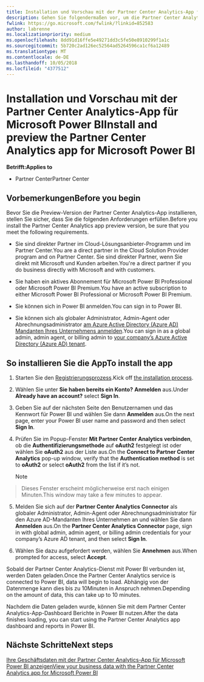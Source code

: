 ```yaml
---
title: Installation und Vorschau mit der Partner Center Analytics-App für Microsoft Power BI | Partner Center
description: Gehen Sie folgendermaßen vor, um die Partner Center Analytics-App für Power BI anzusehen (für direkte Partner im CSP).
fwlink: https://go.microsoft.com/fwlink/?linkid=852583
author: labrenne
ms.localizationpriority: medium
ms.openlocfilehash: 8dd91d16ffe5e49271dd3c5fe50e8910299f1a1c
ms.sourcegitcommit: 5b720c2ad126ec52564ad5264596ca1cf6a12489
ms.translationtype: MT
ms.contentlocale: de-DE
ms.lasthandoff: 10/05/2018
ms.locfileid: "4377512"
---
```

# <a name="install-and-preview-the-partner-center-analytics-app-for-microsoft-power-bi"></a><span data-ttu-id="b2b70-103">Installation und Vorschau mit der Partner Center Analytics-App für Microsoft Power BI</span><span class="sxs-lookup"><span data-stu-id="b2b70-103">Install and preview the Partner Center Analytics app for Microsoft Power BI</span></span>

**<span data-ttu-id="b2b70-104">Betrifft:</span><span class="sxs-lookup"><span data-stu-id="b2b70-104">Applies to</span></span>**

-   <span data-ttu-id="b2b70-105">Partner Center</span><span class="sxs-lookup"><span data-stu-id="b2b70-105">Partner Center</span></span>

## <a name="before-you-begin"></a><span data-ttu-id="b2b70-106">Vorbemerkungen</span><span class="sxs-lookup"><span data-stu-id="b2b70-106">Before you begin</span></span>

<span data-ttu-id="b2b70-107">Bevor Sie die Preview-Version der Partner Center Analytics-App installieren, stellen Sie sicher, dass Sie die folgenden Anforderungen erfüllen.</span><span class="sxs-lookup"><span data-stu-id="b2b70-107">Before you install the Partner Center Analytics app preview version, be sure that you meet the following requirements.</span></span>

-   <span data-ttu-id="b2b70-108">Sie sind direkter Partner im Cloud-Lösungsanbieter-Programm und im Partner Center.</span><span class="sxs-lookup"><span data-stu-id="b2b70-108">You are a direct partner in the Cloud Solution Provider program and on Partner Center.</span></span> <span data-ttu-id="b2b70-109">Sie sind direkter Partner, wenn Sie direkt mit Microsoft und Kunden arbeiten.</span><span class="sxs-lookup"><span data-stu-id="b2b70-109">You're a direct partner if you do business directly with Microsoft and with customers.</span></span>

-   <span data-ttu-id="b2b70-110">Sie haben ein aktives Abonnement für Microsoft Power BI Professional oder Microsoft Power BI Premium.</span><span class="sxs-lookup"><span data-stu-id="b2b70-110">You have an active subscription to either Microsoft Power BI Professional or Microsoft Power BI Premium.</span></span>

-   <span data-ttu-id="b2b70-111">Sie können sich in Power BI anmelden.</span><span class="sxs-lookup"><span data-stu-id="b2b70-111">You can sign in to Power BI.</span></span>

-   <span data-ttu-id="b2b70-112">Sie können sich als globaler Administrator, Admin-Agent oder Abrechnungsadministrator [am Azure Active Directory (Azure AD) Mandanten Ihres Unternehmens anmelden](azure-active-directory-tenants-and-partner-center.md).</span><span class="sxs-lookup"><span data-stu-id="b2b70-112">You can sign in as a global admin, admin agent, or billing admin to [your company’s Azure Active Directory (Azure AD) tenant](azure-active-directory-tenants-and-partner-center.md).</span></span>

## <a name="to-install-the-app"></a><span data-ttu-id="b2b70-113">So installieren Sie die App</span><span class="sxs-lookup"><span data-stu-id="b2b70-113">To install the app</span></span>

1. <span data-ttu-id="b2b70-114">Starten Sie den [Registrierungsprozess](https://app.powerbi.com/getdata/services/partneranalytics?cpcode=PartnerCenterAnalytics&getDataForceConnect=true&alwaysPromptForContentProviderCreds=true).</span><span class="sxs-lookup"><span data-stu-id="b2b70-114">Kick off [the installation process](https://app.powerbi.com/getdata/services/partneranalytics?cpcode=PartnerCenterAnalytics&getDataForceConnect=true&alwaysPromptForContentProviderCreds=true).</span></span>

2. <span data-ttu-id="b2b70-115">Wählen Sie unter **Sie haben bereits ein Konto?** **Anmelden** aus.</span><span class="sxs-lookup"><span data-stu-id="b2b70-115">Under **Already have an account?** select **Sign In**.</span></span> 

3.  <span data-ttu-id="b2b70-116">Geben Sie auf der nächsten Seite den Benutzernamen und das Kennwort für Power BI und wählen Sie dann **Anmelden** aus.</span><span class="sxs-lookup"><span data-stu-id="b2b70-116">On the next page, enter your Power BI user name and password and then select **Sign In**.</span></span> 

4.  <span data-ttu-id="b2b70-117">Prüfen Sie im Popup-Fenster **Mit Partner Center Analytics verbinden**, ob die **Authentifizierungsmethode** auf **oAuth2** festgelegt ist oder wählen Sie **oAuth2** aus der Liste aus.</span><span class="sxs-lookup"><span data-stu-id="b2b70-117">On the **Connect to Partner Center Analytics** pop-up window, verify that the **Authentication method** is set to **oAuth2** or select **oAuth2** from the list if it’s not.</span></span> 

    > [!NOTE]  
>  <span data-ttu-id="b2b70-118">Dieses Fenster erscheint möglicherweise erst nach einigen Minuten.</span><span class="sxs-lookup"><span data-stu-id="b2b70-118">This window may take a few minutes to appear.</span></span>

5.  <span data-ttu-id="b2b70-119">Melden Sie sich auf der **Partner Center Analytics Connector** als globaler Administrator, Admin-Agent oder Abrechnungsadministrator für den Azure AD-Mandanten Ihres Unternehmen an und wählen Sie dann **Anmelden** aus.</span><span class="sxs-lookup"><span data-stu-id="b2b70-119">On the **Partner Center Analytics Connector** page, sign in with global admin, admin agent, or billing admin credentials for your company’s Azure AD tenant, and then select **Sign In**.</span></span>
 
6.  <span data-ttu-id="b2b70-120">Wählen Sie dazu aufgefordert werden, wählen Sie **Annehmen** aus.</span><span class="sxs-lookup"><span data-stu-id="b2b70-120">When prompted for access, select **Accept**.</span></span> 

<span data-ttu-id="b2b70-121">Sobald der Partner Center Analytics-Dienst mit Power BI verbunden ist, werden Daten geladen.</span><span class="sxs-lookup"><span data-stu-id="b2b70-121">Once the Partner Center Analytics service is connected to Power BI, data will begin to load.</span></span> <span data-ttu-id="b2b70-122">Abhängig von der Datenmenge kann dies bis zu 10Minuten in Anspruch nehmen.</span><span class="sxs-lookup"><span data-stu-id="b2b70-122">Depending on the amount of data, this can take up to 10 minutes.</span></span> 

<span data-ttu-id="b2b70-123">Nachdem die Daten geladen wurde, können Sie mit dem Partner Center Analytics-App-Dashboard Berichte in Power BI nutzen.</span><span class="sxs-lookup"><span data-stu-id="b2b70-123">After the data finishes loading, you can start using the Partner Center Analytics app dashboard and reports in Power BI.</span></span>

## <a name="next-steps"></a><span data-ttu-id="b2b70-124">Nächste Schritte</span><span class="sxs-lookup"><span data-stu-id="b2b70-124">Next steps</span></span>

[<span data-ttu-id="b2b70-125">Ihre Geschäftsdaten mit der Partner Center Analytics-App für Microsoft Power BI anzeigen</span><span class="sxs-lookup"><span data-stu-id="b2b70-125">View your business data with the Partner Center Analytics app for Microsoft Power BI</span></span>](power-bi-app-for-direct-partners-use.md)
